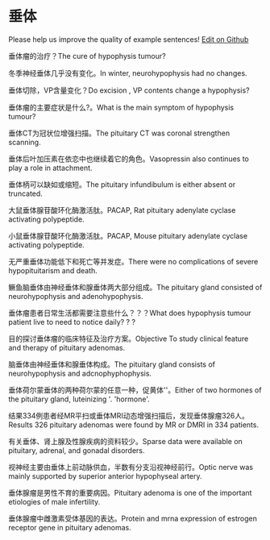 # 垂体

Please help us improve the quality of example sentences! [Edit on Github](https://github.com/jiyushe/jiyu-example-sentence-source/blob/main/chinese/chuiti.md)

<p><span class="chinese">垂体瘤的治疗？</span><span class="english">The cure of hypophysis tumour?</span></p>

<p><span class="chinese">冬季神经垂体几乎没有变化。</span><span class="english">In winter, neurohypophysis had no changes.</span></p>

<p><span class="chinese">垂体切除，VP含量变化？</span><span class="english">Do excision , VP contents change a hypophysis?</span></p>

<p><span class="chinese">垂体瘤的主要症状是什么?。</span><span class="english">What is the main symptom of hypophysis tumour?</span></p>

<p><span class="chinese">垂体CT为冠状位增强扫描。</span><span class="english">The pituitary CT was coronal strengthen scanning.</span></p>

<p><span class="chinese">垂体后叶加压素在依恋中也继续着它的角色。</span><span class="english">Vasopressin also continues to play a role in attachment.</span></p>

<p><span class="chinese">垂体柄可以缺如或缩短。</span><span class="english">The pituitary infundibulum is either absent or truncated.</span></p>

<p><span class="chinese">大鼠垂体腺苷酸环化酶激活肽。</span><span class="english">PACAP, Rat pituitary adenylate cyclase activating polypeptide.</span></p>

<p><span class="chinese">小鼠垂体腺苷酸环化酶激活肽。</span><span class="english">PACAP, Mouse pituitary adenylate cyclase activating polypeptide.</span></p>

<p><span class="chinese">无严重垂体功能低下和死亡等并发症。</span><span class="english">There were no complications of severe hypopituitarism and death.</span></p>

<p><span class="chinese">鳜鱼脑垂体由神经垂体和腺垂体两大部分组成。</span><span class="english">The pituitary gland consisted of neurohypophysis and adenohypophysis.</span></p>

<p><span class="chinese">垂体瘤患者日常生活都需要注意些什么？？？</span><span class="english">What does hypophysis tumour patient live to need to notice daily? ? ?</span></p>

<p><span class="chinese">目的探讨垂体瘤的临床特征及治疗方案。</span><span class="english">Objective To study clinical feature and therapy of pituitary adenomas.</span></p>

<p><span class="chinese">脑垂体由神经垂体和腺垂体构成。</span><span class="english">The pituitary gland consists of neurohypophysis and adcnophyphophysis.</span></p>

<p><span class="chinese">垂体荷尔蒙垂体的两种荷尔蒙的任意一种，促黄体''。</span><span class="english">Either of two hormones of the pituitary gland, luteinizing '. 'hormone'.</span></p>

<p><span class="chinese">结果334例患者经MR平扫或垂体MRI动态增强扫描后，发现垂体腺瘤326人。</span><span class="english">Results 326 pituitary adenomas were found by MR or DMRI in 334 patients.</span></p>

<p><span class="chinese">有关垂体、肾上腺及性腺疾病的资料较少。</span><span class="english">Sparse data were available on pituitary, adrenal, and gonadal disorders.</span></p>

<p><span class="chinese">视神经主要由垂体上前动脉供血，半数有分支沿视神经前行。</span><span class="english">Optic nerve was mainly supported by superior anterior hypophyseal artery.</span></p>

<p><span class="chinese">垂体腺瘤是男性不育的重要病因。</span><span class="english">Pituitary adenoma is one of the important etiologies of male infertility.</span></p>

<p><span class="chinese">垂体腺瘤中雌激素受体基因的表达。</span><span class="english">Protein and mrna expression of estrogen receptor gene in pituitary adenomas.</span></p>

